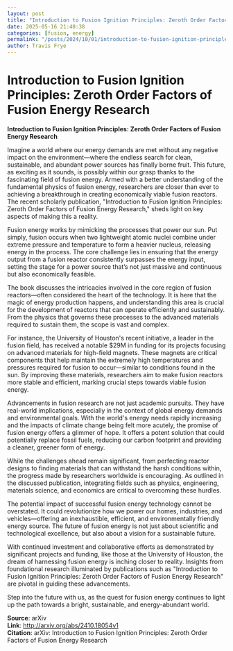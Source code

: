 ```yaml
---
layout: post
title: "Introduction to Fusion Ignition Principles: Zeroth Order Factors of Fusion Energy Research"
date: 2025-05-16 21:40:38
categories: [fusion, energy]
permalink: "/posts/2024/10/01/introduction-to-fusion-ignition-principles-zeroth-order-factors-of-fusion-energy-research/"
author: Travis Frye
---
```


# Introduction to Fusion Ignition Principles: Zeroth Order Factors of Fusion Energy Research

**Introduction to Fusion Ignition Principles: Zeroth Order Factors of Fusion Energy Research**

Imagine a world where our energy demands are met without any negative impact on the environment—where the endless search for clean, sustainable, and abundant power sources has finally borne fruit. This future, as exciting as it sounds, is possibly within our grasp thanks to the fascinating field of fusion energy. Armed with a better understanding of the fundamental physics of fusion energy, researchers are closer than ever to achieving a breakthrough in creating economically viable fusion reactors. The recent scholarly publication, "Introduction to Fusion Ignition Principles: Zeroth Order Factors of Fusion Energy Research," sheds light on key aspects of making this a reality.

Fusion energy works by mimicking the processes that power our sun. Put simply, fusion occurs when two lightweight atomic nuclei combine under extreme pressure and temperature to form a heavier nucleus, releasing energy in the process. The core challenge lies in ensuring that the energy output from a fusion reactor consistently surpasses the energy input, setting the stage for a power source that’s not just massive and continuous but also economically feasible. 

The book discusses the intricacies involved in the core region of fusion reactors—often considered the heart of the technology. It is here that the magic of energy production happens, and understanding this area is crucial for the development of reactors that can operate efficiently and sustainably. From the physics that governs these processes to the advanced materials required to sustain them, the scope is vast and complex.

For instance, the University of Houston's recent initiative, a leader in the fusion field, has received a notable $29M in funding for its projects focusing on advanced materials for high-field magnets. These magnets are critical components that help maintain the extremely high temperatures and pressures required for fusion to occur—similar to conditions found in the sun. By improving these materials, researchers aim to make fusion reactors more stable and efficient, marking crucial steps towards viable fusion energy.

Advancements in fusion research are not just academic pursuits. They have real-world implications, especially in the context of global energy demands and environmental goals. With the world's energy needs rapidly increasing and the impacts of climate change being felt more acutely, the promise of fusion energy offers a glimmer of hope. It offers a potent solution that could potentially replace fossil fuels, reducing our carbon footprint and providing a cleaner, greener form of energy.

While the challenges ahead remain significant, from perfecting reactor designs to finding materials that can withstand the harsh conditions within, the progress made by researchers worldwide is encouraging. As outlined in the discussed publication, integrating fields such as physics, engineering, materials science, and economics are critical to overcoming these hurdles. 

The potential impact of successful fusion energy technology cannot be overstated. It could revolutionize how we power our homes, industries, and vehicles—offering an inexhaustible, efficient, and environmentally friendly energy source. The future of fusion energy is not just about scientific and technological excellence, but also about a vision for a sustainable future.

With continued investment and collaborative efforts as demonstrated by significant projects and funding, like those at the University of Houston, the dream of harnessing fusion energy is inching closer to reality. Insights from foundational research illuminated by publications such as "Introduction to Fusion Ignition Principles: Zeroth Order Factors of Fusion Energy Research" are pivotal in guiding these advancements.

Step into the future with us, as the quest for fusion energy continues to light up the path towards a bright, sustainable, and energy-abundant world.

**Source**: arXiv  
**Link**: http://arxiv.org/abs/2410.18054v1  
**Citation**: arXiv: Introduction to Fusion Ignition Principles: Zeroth Order Factors of
  Fusion Energy Research
